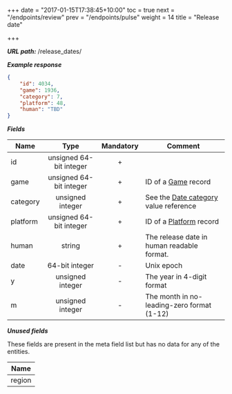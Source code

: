 +++
date = "2017-01-15T17:38:45+10:00"
toc = true
next = "/endpoints/review"
prev = "/endpoints/pulse"
weight = 14
title = "Release date"

+++

***URL path:*** /release_dates/

***Example response***

```json
{
    "id": 4034,
    "game": 1936,
    "category": 7,
    "platform": 48,
    "human": "TBD"
}
```

***Fields***

| Name     | Type                    | Mandatory | Comment |
| -------- |:-----------------------:|:---------:| ------- |
| id       | unsigned 64-bit integer |     +     ||
| game     | unsigned 64-bit integer |     +     | ID of a [Game](../game) record |
| category | unsigned integer        |     +     | See the [Date category](../../enum-fields/date-category) value reference |
| platform | unsigned 64-bit integer |     +     | ID of a [Platform](../platform) record |
| human    | string                  |     +     | The release date in human readable format. |
| date     | 64-bit integer          |     -     | Unix epoch |
| y        | unsigned integer        |     -     | The year in 4-digit format |
| m        | unsigned integer        |     -     | The month in no-leading-zero format (1-12) |

***Unused fields***

These fields are present in the meta field list but has no data for any of the entities.

| Name |
| ---- |
| region |